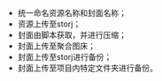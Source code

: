 - 统一命名资源名称和封面名称；
- 资源上传至storj；
- 封面由脚本获取，并进行压缩；
- 封面上传至聚合图床；
- 封面上传至storj进行备份；
- 封面上传至项目内特定文件夹进行备份。

